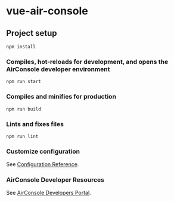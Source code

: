 # vue-air-console

## Project setup
```
npm install
```

### Compiles, hot-reloads for development, and opens the AirConsole developer environment
```
npm run start
```

### Compiles and minifies for production
```
npm run build
```

### Lints and fixes files
```
npm run lint
```

### Customize configuration
See [Configuration Reference](https://cli.vuejs.org/config/).

### AirConsole Developer Resources
See [AirConsole Developers Portal](https://developers.airconsole.com/#!/).

